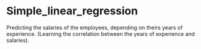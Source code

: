 # Simple_linear_regression
Predicting the salaries of the employees, depending on theirs years of experience. (Learning the correlation between the years of experience and salaries).
